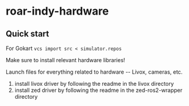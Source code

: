 <!--
 Copyright 2023 michael. All rights reserved.
 Use of this source code is governed by a BSD-style
 license that can be found in the LICENSE file.
-->

# roar-indy-hardware


## Quick start
For Gokart
`vcs import src < simulator.repos` 

Make sure to install relevant hardware libraries!

Launch files for everything related to hardware -- Livox, cameras, etc. 

1. install livox driver by following the readme in the livox directory
2. install zed driver by following the readme in the zed-ros2-wrapper directory